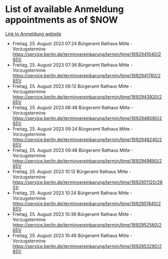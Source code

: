 # List of available Anmeldung appointments as of $NOW
[Link to Anmeldung website](https://service.berlin.de/terminvereinbarung/termin/tag.php?termin=1&anliegen[]=120686&dienstleisterlist=122210,122217,327316,122219,327312,122227,327314,122231,327346,122243,327348,122254,122252,329742,122260,329745,122262,329748,122271,327278,122273,327274,122277,327276,330436,122280,327294,122282,327290,122284,327292,122291,327270,122285,327266,122286,327264,122296,327268,150230,329760,122297,327286,122294,327284,122312,329763,122314,329775,122304,327330,122311,327334,122309,327332,317869,122281,327352,122279,329772,122283,122276,327324,122274,327326,122267,329766,122246,327318,122251,327320,122257,327322,122208,327298,122226,327300&herkunft=http%3A%2F%2Fservice.berlin.de%2Fdienstleistung%2F120686%2F)
- Freitag, 25. August 2023 07:24 Bürgeramt Rathaus Mitte - Vorzugstermine https://service.berlin.de/terminvereinbarung/termin/time/1692941040/2851/
- Freitag, 25. August 2023 07:36 Bürgeramt Rathaus Mitte - Vorzugstermine https://service.berlin.de/terminvereinbarung/termin/time/1692941760/2851/
- Freitag, 25. August 2023 08:12 Bürgeramt Rathaus Mitte - Vorzugstermine https://service.berlin.de/terminvereinbarung/termin/time/1692943920/2851/
- Freitag, 25. August 2023 08:48 Bürgeramt Rathaus Mitte - Vorzugstermine https://service.berlin.de/terminvereinbarung/termin/time/1692946080/2851/
- Freitag, 25. August 2023 09:24 Bürgeramt Rathaus Mitte - Vorzugstermine https://service.berlin.de/terminvereinbarung/termin/time/1692948240/2851/
- Freitag, 25. August 2023 09:48 Bürgeramt Rathaus Mitte - Vorzugstermine https://service.berlin.de/terminvereinbarung/termin/time/1692949680/2851/
- Freitag, 25. August 2023 10:12 Bürgeramt Rathaus Mitte - Vorzugstermine https://service.berlin.de/terminvereinbarung/termin/time/1692951120/2851/
- Freitag, 25. August 2023 10:24 Bürgeramt Rathaus Mitte - Vorzugstermine https://service.berlin.de/terminvereinbarung/termin/time/1692951840/2851/
- Freitag, 25. August 2023 10:36 Bürgeramt Rathaus Mitte - Vorzugstermine https://service.berlin.de/terminvereinbarung/termin/time/1692952560/2851/
- Freitag, 25. August 2023 10:48 Bürgeramt Rathaus Mitte - Vorzugstermine https://service.berlin.de/terminvereinbarung/termin/time/1692953280/2851/
